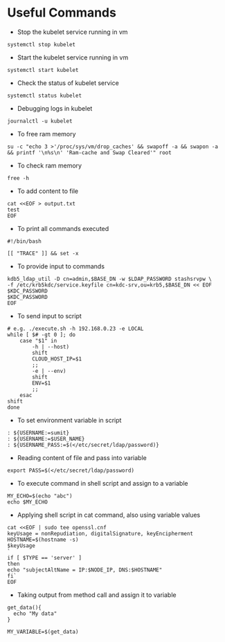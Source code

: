 # Useful Commands

- Stop the kubelet service running in vm
```console
systemctl stop kubelet
```

- Start the kubelet service running in vm
```console
systemctl start kubelet
```

- Check the status of kubelet service
```console
systemctl status kubelet
```

- Debugging logs in kubelet
```console
journalctl -u kubelet 
```

- To free ram memory
```console
su -c "echo 3 >'/proc/sys/vm/drop_caches' && swapoff -a && swapon -a && printf '\n%s\n' 'Ram-cache and Swap Cleared'" root 
```

- To check ram memory
```console
free -h 
```

- To add content to file
```console
cat <<EOF > output.txt
test
EOF 
```

- To print all commands executed
```shell
#!/bin/bash

[[ "TRACE" ]] && set -x
```

- To provide input to commands
```shell
kdb5_ldap_util -D cn=admin,$BASE_DN -w $LDAP_PASSWORD stashsrvpw \
-f /etc/krb5kdc/service.keyfile cn=kdc-srv,ou=krb5,$BASE_DN << EOF
$KDC_PASSWORD
$KDC_PASSWORD
EOF
```

- To send input to script
```shell
# e.g. ./execute.sh -h 192.168.0.23 -e LOCAL
while [ $# -gt 0 ]; do
    case "$1" in
        -h | --host)
        shift
        CLOUD_HOST_IP=$1
        ;;
        -e | --env)
        shift
        ENV=$1
        ;;
    esac
shift
done
```

- To set environment variable in script
```shell
: ${USERNAME:=sumit}
: ${USERNAME:=$USER_NAME}
: ${USERNAME_PASS:=$(</etc/secret/ldap/password)}
```

- Reading content of file and pass into variable
```shell
export PASS=$(</etc/secret/ldap/password)
```

- To execute command in shell script and assign to a variable
```shell
MY_ECHO=$(echo "abc")
echo $MY_ECHO
```

- Applying shell script in cat command, also using variable values
```shell
cat <<EOF | sudo tee openssl.cnf
keyUsage = nonRepudiation, digitalSignature, keyEncipherment
HOSTNAME=$(hostname -s)
$keyUsage
`
if [ $TYPE == 'server' ]
then 
echo "subjectAltName = IP:$NODE_IP, DNS:$HOSTNAME"
fi`
EOF
```

- Taking output from method call and assign it to variable
```shell
get_data(){
  echo "My data"
}

MY_VARIABLE=$(get_data)
```

